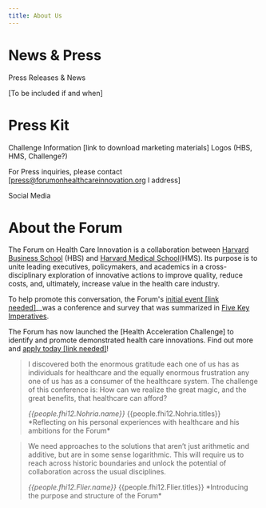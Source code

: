```yaml
---
title: About Us
---
```

# News &amp; Press

Press Releases &amp; News

[To be included if and when]

# Press Kit

Challenge Information [link to download marketing materials]
Logos (HBS, HMS, Challenge?)

For Press inquiries, please contact [press@forumonhealthcareinnovation.org l address]

Social Media


# About the Forum

The Forum on Health Care Innovation is a collaboration between [Harvard Business School](http://www.hbs.edu/healthcare) (HBS) and [Harvard Medical School](http://hms.harvard.edu/)(HMS). Its purpose is to unite leading executives, policymakers, and academics in a cross-disciplinary exploration of innovative actions to improve quality, reduce costs, and, ultimately, increase value in the health care industry.

To help promote this conversation, the Forum's [initial event [link needed]](http://www.example.com)__was a conference and survey that was summarized in [Five Key Imperatives](http://www.hbs.edu/healthcare/pdf/Forum-on-Healthcare-Innovation-5-Imperatives.pdf).

The Forum has now launched the [Health Acceleration Challenge] to identify and promote demonstrated health care innovations. Find out more and [apply today [link needed]](http://www.example.com)!

<!-- quote from nohria -->
> I discovered both the enormous gratitude each one of us has as individuals for healthcare and the equally enormous frustration any one of us has as a consumer of the healthcare system. The challenge of this conference is: How can we realize the great magic, and the great benefits, that healthcare can afford?
>
> <footer><cite title="{{people.fhi12.Nohria.name}}">{{people.fhi12.Nohria.name}}</cite>  
> {{people.fhi12.Nohria.titles}}  
> *Reflecting on his personal experiences with healthcare and his ambitions for the Forum* 
> </footer>  

<!-- quote from flier -->
> We need approaches to the solutions that aren’t just arithmetic and additive, but are in some sense logarithmic. This will require us to reach across historic boundaries and unlock the potential of collaboration across the usual disciplines.
>
> <footer><cite title="{{people.fhi12.Flier.name}}">{{people.fhi12.Flier.name}}</cite>  
> {{people.fhi12.Flier.titles}}  
> *Introducing the purpose and structure of the Forum* 
> </footer>

